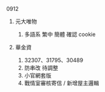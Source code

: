 0912

1. 元大唯物 
   1. 多語系 繁中 簡體 確認 cookie

2. 華金資 
   1. 32307、31795、30489
   2. 防串改 待調整
   3. 小官網套版
   4. 戰情室審核寄信 / 新增屋主邏輯


